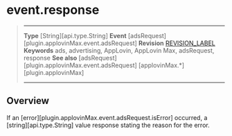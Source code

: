 # event.response

> --------------------- ------------------------------------------------------------------------------------------
> __Type__              [String][api.type.String]
> __Event__             [adsRequest][plugin.applovinMax.event.adsRequest]
> __Revision__          [REVISION_LABEL](REVISION_URL)
> __Keywords__          ads, advertising, AppLovin, AppLovin Max, adsRequest, response
> __See also__			[adsRequest][plugin.applovinMax.event.adsRequest]
>						[applovinMax.*][plugin.applovinMax]
> --------------------- ------------------------------------------------------------------------------------------

## Overview

If an [error][plugin.applovinMax.event.adsRequest.isError] occurred, a [string][api.type.String] value response stating the reason for the error.

